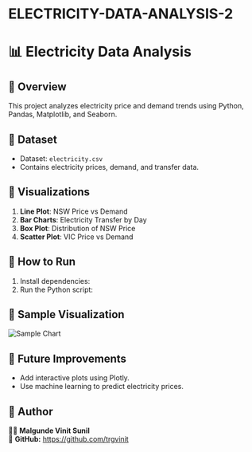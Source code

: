 # ELECTRICITY-DATA-ANALYSIS-2
# 📊 Electricity Data Analysis

## 🔹 Overview
This project analyzes electricity price and demand trends using Python, Pandas, Matplotlib, and Seaborn.

## 🔹 Dataset
- Dataset: `electricity.csv`
- Contains electricity prices, demand, and transfer data.

## 🔹 Visualizations
1. **Line Plot**: NSW Price vs Demand
2. **Bar Charts**: Electricity Transfer by Day
3. **Box Plot**: Distribution of NSW Price
4. **Scatter Plot**: VIC Price vs Demand

## 🔹 How to Run
1. Install dependencies:  
2. Run the Python script:  

## 🔹 Sample Visualization
![Sample Chart](https://via.placeholder.com/400)  

## 🔹 Future Improvements
- Add interactive plots using Plotly.
- Use machine learning to predict electricity prices.

## 🔹 Author
👨‍💻 **Malgunde Vinit Sunil**  
🔗 **GitHub:** https://github.com/trgvinit  
